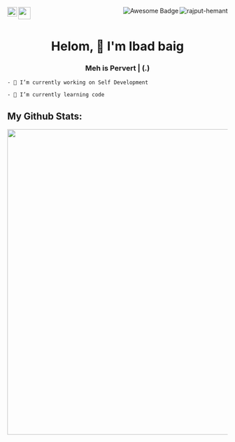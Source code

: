 <p align="center"> 
<a href="https://www.linkedin.com/in/ibad-baig-06226b1ba">
<img align="left" alt="Ibad baig's LinkedIn" width="22px" src="https://raw.githubusercontent.com/peterthehan/peterthehan/master/assets/linkedin.svg" /> </a>
<img align="left" width="28px" src="https://github.com/claytonjhamilton/claytonjhamilton/blob/main/images/waving_hand.gif">
<img align="right" src="https://komarev.com/ghpvc/?username=Ibad81&label=Profile%20views&color=0e75b6&style=flat" alt="rajput-hemant" />
<img align="right" src="https://cdn.rawgit.com/sindresorhus/awesome/d7305f38d29fed78fa85652e3a63e154dd8e8829/media/badge.svg" alt="Awesome Badge"/>
</p>
<br> <br>

<h1 align="center">Helom, 🙏 I'm Ibad baig</h1>
<h3 align="center">Meh is Pervert | (.)</h3>

```
- 🔭 I’m currently working on Self Development

- 🌱 I’m currently learning code
```
## My Github Stats:

<!-- Generate your own metrics @ https://metrics.lecoq.io/ -->

<img  align="center" width="700" src="https://metrics.lecoq.io/ibad81?template=classic&isocalendar=1&languages=1&stars=1&reactions=1&people=1&achievements=1&base.indepth=false&base.hireable=false&isocalendar.duration=half-year&languages.limit=8&languages.threshold=0%&languages.other=false&languages.colors=github&languages.sections=most-used&languages.indepth=false&languages.analysis.timeout=15&languages.categories=markup,%20programming&languages.recent.categories=markup,%20programming&languages.recent.load=300&languages.recent.days=14&stars.limit=4&reactions.limit=200&reactions.limit.issues=100&reactions.limit.discussions=100&reactions.limit.discussions.comments=100&reactions.days=0&reactions.display=absolute&people.limit=24&people.identicons=false&people.identicons.hide=false&people.size=28&people.types=followers,%20following&people.shuffle=false&achievements.threshold=C&achievements.secrets=true&achievements.display=detailed&achievements.limit=0&config.timezone=Asia/Calcutta">

